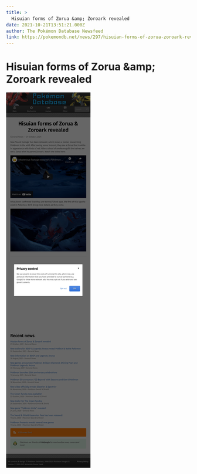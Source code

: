 ```yaml
---
title: >
  Hisuian forms of Zorua &amp; Zoroark revealed
date: 2021-10-21T13:51:21.000Z
author: The Pokémon Database Newsfeed
link: https://pokemondb.net/news/297/hisuian-forms-of-zorua-zoroark-revealed
---
```

# Hisuian forms of Zorua &amp;amp; Zoroark revealed

[![Hisuian forms of Zorua &amp;amp; Zoroark revealed](./screenshot.png)](https://pokemondb.net/news/297/hisuian-forms-of-zorua-zoroark-revealed)
